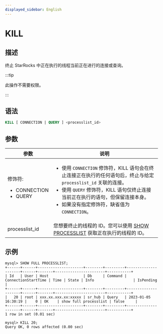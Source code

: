 ```yaml
---
displayed_sidebar: English
---
```


# KILL

## 描述

终止 StarRocks 中正在执行的线程当前正在进行的连接或查询。

:::tip

此操作不需要权限。

:::

## 语法

```SQL
KILL [ CONNECTION | QUERY ] <processlist_id>
```

## 参数

|**参数**|**说明**|
|---|---|
|修饰符:<ul><li>CONNECTION</li><li>QUERY</li></ul>|<ul><li>使用 `CONNECTION` 修饰符，KILL 语句会在终止连接正在执行的任何语句后，终止与给定 `processlist_id` 关联的连接。</li><li>使用 `QUERY` 修饰符，KILL 语句仅终止连接当前正在执行的语句，但保留连接本身。</li><li>如果没有指定修饰符，缺省值为 `CONNECTION`。</li></ul>|
|processlist_id|您想要终止的线程的 ID。您可以使用 [SHOW PROCESSLIST](../Administration/SHOW_PROCESSLIST.md) 获取正在执行的线程的 ID。|

## 示例

```Plain
mysql> SHOW FULL PROCESSLIST;
+------+------+---------------------+--------+---------+---------------------+------+-------+-----------------------+-----------+
| Id   | User | Host                | Db     | Command | ConnectionStartTime | Time | State | Info                  | IsPending |
+------+------+---------------------+--------+---------+---------------------+------+-------+-----------------------+-----------+
|   20 | root | xxx.xx.xxx.xx:xxxxx | sr_hub | Query   | 2023-01-05 16:30:19 |    0 | OK    | show full processlist | false     |
+------+------+---------------------+--------+---------+---------------------+------+-------+-----------------------+-----------+
1 row in set (0.01 sec)

mysql> KILL 20;
Query OK, 0 rows affected (0.00 sec)
```